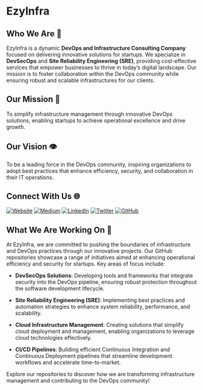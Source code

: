 # EzyInfra

## Who We Are 🌟
EzyInfra is a dynamic **DevOps and Infrastructure Consulting Company** focused on delivering innovative solutions for startups. We specialize in **DevSecOps** and **Site Reliability Engineering (SRE)**, providing cost-effective services that empower businesses to thrive in today’s digital landscape. Our mission is to foster collaboration within the DevOps community while ensuring robust and scalable infrastructures for our clients.

## Our Mission 🎯
To simplify infrastructure management through innovative DevOps solutions, enabling startups to achieve operational excellence and drive growth.

## Our Vision 👁️
To be a leading force in the DevOps community, inspiring organizations to adopt best practices that enhance efficiency, security, and collaboration in their IT operations.

## Connect With Us 🌐

[![Website](https://img.shields.io/badge/Website-Visit-blue?style=for-the-badge&logo=google-chrome&logoColor=white)](https://www.ezyinfra.dev/)
[![Medium](https://img.shields.io/badge/Medium-Read-orange?style=for-the-badge&logo=medium&logoColor=white)](https://blog.ezyinfra.dev/)
[![LinkedIn](https://img.shields.io/badge/LinkedIn-Connect-blue?style=for-the-badge&logo=linkedin&logoColor=white)](https://www.linkedin.com/company/ezyinfra/)
[![Twitter](https://img.shields.io/badge/Twitter-Follow-blue?style=for-the-badge&logo=twitter&logoColor=white)](https://x.com/worldofprasanna)
[![GitHub](https://img.shields.io/badge/GitHub-Follow-black?style=for-the-badge&logo=github&logoColor=white)](https://github.com/ezyinfra) 


## What We Are Working On 🔧

At EzyInfra, we are committed to pushing the boundaries of infrastructure and DevOps practices through our innovative projects. Our GitHub repositories showcase a range of initiatives aimed at enhancing operational efficiency and security for startups. Key areas of focus include:

- **DevSecOps Solutions**: Developing tools and frameworks that integrate security into the DevOps pipeline, ensuring robust protection throughout the software development lifecycle.

- **Site Reliability Engineering (SRE)**: Implementing best practices and automation strategies to enhance system reliability, performance, and scalability.

- **Cloud Infrastructure Management**: Creating solutions that simplify cloud deployment and management, enabling organizations to leverage cloud technologies effectively.

- **CI/CD Pipelines**: Building efficient Continuous Integration and Continuous Deployment pipelines that streamline development workflows and accelerate time-to-market.

Explore our repositories to discover how we are transforming infrastructure management and contributing to the DevOps community!



